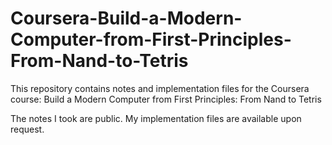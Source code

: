 # Coursera-Build-a-Modern-Computer-from-First-Principles-From-Nand-to-Tetris

This repository contains notes and implementation files for the Coursera course: Build a Modern Computer from First Principles: From Nand to Tetris

The notes I took are public. My implementation files are available upon request.
